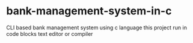 # bank-management-system-in-c
CLI based bank management system using c language 
this project run in code blocks text editor or compiler
